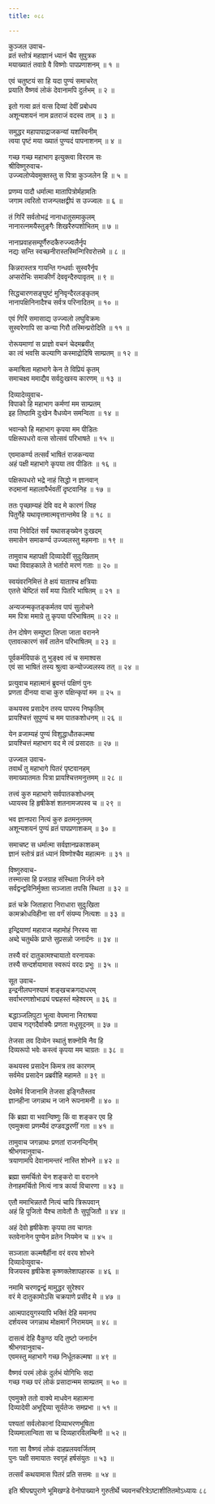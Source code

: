 ```yaml
---
title: ०८८

---
```

कुञ्जल उवाच-  
व्रतं स्तोत्रं महाज्ञानं ध्यानं चैव सुपुत्रक  
मयाख्यातं तवाग्रे वै विष्णोः पापप्रणाशनम् ॥ १ ॥


एवं चतुष्टयं सा हि यदा पुण्यं समाचरेत्  
प्रयाति वैष्णवं लोकं देवानामपि दुर्लभम् ॥ २ ॥


इतो गत्वा व्रतं वत्स दिव्यां देवीं प्रबोधय  
अशून्यशयनं नाम व्रतराजं वदस्व ताम् ॥ ३ ॥


समुद्धर महापापाद्राजकन्यां यशस्विनीम्  
त्वया पृष्टं मया ख्यातं पुण्यदं पापनाशनम् ॥ ४ ॥


गच्छ गच्छ महाभाग इत्युक्त्वा विरराम सः  
श्रीविष्णुरुवाच-  
उज्ज्वलोप्येवमुक्तस्तु स पित्रा कुञ्जलेन हि ॥ ५ ॥


प्रणम्य पादौ धर्मात्मा मातापित्रोर्महामतिः  
जगाम त्वरितो राजन्प्लक्षद्वीपं स उज्ज्वलः ॥ ६ ॥


तं गिरिं सर्वतोभद्रं नानाधातुसमाकुलम्  
नानारत्नमयैस्तुङ्गैः शिखरैरुपशोभितम् ॥ ७ ॥


नानाप्रवाहसम्पूर्णैरुदकैरुज्ज्वलैर्नृप  
नद्यः सन्ति स्वच्छनीरास्तस्मिन्गिरिवरोत्तमे ॥ ८ ॥


किन्नरास्तत्र गायन्ति गन्धर्वाः सुस्वरैर्नृप  
अप्सरोभिः समाकीर्णं देववृन्दैरुपावृतम् ॥ ९ ॥


सिद्धचारणसङ्घुष्टं मुनिवृन्दैरलङ्कृतम्  
नानापक्षिनिनादैश्च सर्वत्र परिनादितम् ॥ १० ॥


एवं गिरिं समासाद्य उज्ज्वलो लघुविक्रमः  
सुस्वरेणापि सा कन्या गिरौ तस्मिन्प्ररोदिति ॥ ११ ॥


रोरूयमाणां स प्राज्ञो वचनं चेदमब्रवीत्  
का त्वं भवसि कल्याणि कस्माद्रोदिषि साम्प्रतम् ॥ १२ ॥


कमाश्रिता महाभागे केन ते विप्रियं कृतम्  
समाचक्ष्व ममाद्यैव सर्वदुःखस्य कारणम् ॥ १३ ॥


दिव्यादेव्युवाच-  
विपाको हि महाभाग कर्मणां मम साम्प्रतम्  
इह तिष्ठामि दुःखेन वैधव्येन समन्विता ॥ १४ ॥


भवान्को हि महाभाग कृपया मम पीडितः  
पक्षिरूपधरो वत्स सोत्सवं परिभाषते ॥ १५ ॥


एवमाकर्ण्य तत्सर्वं भाषितं राजकन्यया  
अहं पक्षी महाभागे कृपया तव पीडितः ॥ १६ ॥


पक्षिरूपधरो भद्रे नाहं सिद्धो न ज्ञानवान्  
रुदमानां महालापैर्भवतीं दृष्टवानिह ॥ १७ ॥


ततः पृच्छाम्यहं देवि वद मे कारणं त्विह  
पितुर्गेहे यथावृत्तमात्मवृत्तान्तमेव हि ॥ १८ ॥


तया निवेदितं सर्वं यथासङ्ख्येन दुःखदम्  
समासेन समाकर्ण्य उज्ज्वलस्तु महमनाः ॥ १९ ॥


तामुवाच महापक्षी दिव्यादेवीं सुदुःखिताम्  
यथा विवाहकाले ते भर्तारो मरणं गताः ॥ २० ॥


स्वयंवरनिमित्तं ते क्षयं याताश्च क्षत्रियाः  
एतत्ते चेष्टितं सर्वं मया पितरि भाषितम् ॥ २१ ॥


अन्यजन्मकृतङ्कर्मतव पापं सुलोचने  
मम पित्रा ममाग्रे तु कृपया परिभाषितम् ॥ २२ ॥


तेन दोषेण सम्पुष्टा लिप्ता जाता वरानने  
एतावत्कारणं सर्वं तातेन परिभाषितम् ॥ २३ ॥


पूर्वकर्मविपाकं तु भुङ्क्ष्व त्वं च समाश्वस  
एवं सा भाषितं तस्य श्रुत्वा कन्योज्ज्वलस्य तत् ॥ २४ ॥


प्रत्युवाच महात्मानं ब्रुवन्तं पक्षिणं पुनः  
प्रणता दीनया वाचा कुरु पक्षिन्कृपां मम ॥ २५ ॥


कथयस्व प्रसादेन तस्य पापस्य निष्कृतिम्  
प्रायश्चित्तं सुपुण्यं च मम पातकशोधनम् ॥ २६ ॥


येन व्रजाम्यहं पुण्यं विशुद्धाधौतकल्मषा  
प्रायश्चित्तं महाभाग वद मे त्वं प्रसादतः ॥ २७ ॥


उज्ज्वल उवाच-  
तवार्थं तु महाभागे पितरं पृष्टवानहम्  
समाख्यातमतः पित्रा प्रायश्चित्तमनुत्तमम् ॥ २८ ॥


तत्त्वं कुरु महाभागे सर्वपातकशोधनम्  
ध्यायस्व हि हृषीकेशं शतनामजपस्व च ॥ २९ ॥


भव ज्ञानपरा नित्यं कुरु व्रतमनुत्तमम्  
अशून्यशयनं पुण्यं व्रतं पापप्रणाशकम् ॥ ३० ॥


समाचष्ट स धर्मात्मा सर्वज्ञानप्रकाशकम्  
ज्ञानं स्तोत्रं व्रतं ध्यानं विष्णोश्चैव महात्मनः ॥ ३१ ॥


विष्णुरुवाच-  
तस्मात्सा हि प्रजग्राह संस्थिता निर्जने वने  
सर्वद्वन्द्वविनिर्मुक्ता सञ्जाता तपसि स्थिता ॥ ३२ ॥


व्रतं चक्रे जिताहारा निराधारा सुदुःखिता  
कामक्रोधविहीना सा वर्गं संयम्य नित्यशः ॥ ३३ ॥


इन्द्रियाणां महाराज महामोहं निरस्य सा  
अब्दे चतुर्थके प्राप्ते सुप्रसन्नो जनार्दनः ॥ ३४ ॥


तस्यै वरं दातुकामश्चायातो वरनायकः  
तस्यै सन्दर्शयामास स्वरूपं वरदः प्रभुः ॥ ३५ ॥


सूत उवाच-  
इन्द्रनीलघनश्यामं शङ्खचक्रगदाधरम्  
सर्वाभरणशोभाढ्यं पद्महस्तं महेश्वरम् ॥ ३६ ॥


बद्धाञ्जलिपुटा भूत्वा वेपमाना निराश्रया  
उवाच गद्गदैर्वाक्यैः प्रणता मधुसूदनम् ॥ ३७ ॥


तेजसा तव दिव्येन स्थातुं शक्नोमि नैव हि  
दिव्यरूपो भवेः कस्त्वं कृपया मम चाग्रतः ॥ ३८ ॥


कथयस्व प्रसादेन किमत्र तव कारणम्  
सर्वमेव प्रसादेन प्रब्रवीहि महामते ॥ ३९ ॥


देवमेवं विजानामि तेजसा इङ्गितैस्तव  
ज्ञानहीना जगन्नाथ न जाने रूपनामनी ॥ ४० ॥


किं ब्रह्मा वा भवान्विष्णुः किं वा शङ्कर एव हि  
एवमुक्त्वा प्रणम्यैवं दण्डवद्धरणीं गता ॥ ४१ ॥


तामुवाच जगन्नाथः प्रणतां राजनन्दिनीम्  
श्रीभगवानुवाच-  
त्रयाणामपि देवानामन्तरं नास्ति शोभने ॥ ४२ ॥


ब्रह्मा समर्चितो येन शङ्करो वा वरानने  
तेनाहमर्चितो नित्यं नात्र कार्या विचारणा ॥ ४३ ॥


एतौ ममाभिन्नतरौ नित्यं चापि त्रिरूपवान्  
अहं हि पूजितो यैश्च तावेतौ तैः सुपूजितौ ॥ ४४ ॥


अहं देवो हृषीकेशः कृपया तव चागतः  
स्तवेनानेन पुण्येन व्रतेन नियमेन च ॥ ४५ ॥


सञ्जाता कल्मषैर्हीना वरं वरय शोभने  
दिव्यादेव्युवाच-  
विजयस्व हृषीकेश कृष्णक्लेशापहारक ॥ ४६ ॥


नमामि चरणद्वन्द्वं मामुद्धर सुरेश्वर  
वरं मे दातुकामोऽसि चक्रपाणे प्रसीद मे ॥ ४७ ॥


आत्मपादयुगस्यापि भक्तिं देहि ममानघ  
दर्शयस्व जगन्नाथ मोक्षमार्गं निरामयम् ॥ ४८ ॥


दासत्वं देहि वैकुण्ठ यदि तुष्टो जनार्दन  
श्रीभगवानुवाच-  
एवमस्तु महाभागे गच्छ निर्धूतकल्मषा ॥ ४९ ॥


वैष्णवं परमं लोकं दुर्लभं योगिभिः सदा  
गच्छ गच्छ परं लोकं प्रसादान्मम साम्प्रतम् ॥ ५० ॥


एवमुक्ते ततो वाक्ये माधवेन महात्मना  
दिव्यादेवी अभूद्दिव्या सूर्यतेजः समप्रभा ॥ ५१ ॥


पश्यतां सर्वलोकानां दिव्याभरणभूषिता  
दिव्यमालान्विता सा च दिव्यहारविलम्बिनी ॥ ५२ ॥


गता सा वैष्णवं लोकं दाहप्रलयवर्जितम्  
पुनः पक्षी समायातः स्वगृहं हर्षसंयुतः ॥ ५३ ॥


तत्सर्वं कथयामास पितरं प्रति सत्तमः ॥ ५४ ॥


इति श्रीपद्मपुराणे भूमिखण्डे वेनोपाख्याने गुरुतीर्थे च्यवनचरित्रेऽष्टाशीतितमोऽध्यायः ८८